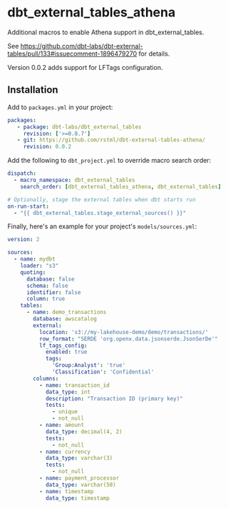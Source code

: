 # dbt_external_tables_athena

Additional macros to enable Athena support in dbt_external_tables.

See https://github.com/dbt-labs/dbt-external-tables/pull/133#issuecomment-1896479270 for details.

Version 0.0.2 adds support for LFTags configuration.

## Installation

Add to `packages.yml` in your project:

```yaml
packages:
   - package: dbt-labs/dbt_external_tables
     revision: ['>=0.8.7']
   - git: https://github.com/rstml/dbt-external-tables-athena/
     revision: 0.0.2
```

Add the following to `dbt_project.yml` to override macro search order:

```yaml
dispatch:
  - macro_namespace: dbt_external_tables
    search_order: [dbt_external_tables_athena, dbt_external_tables]

# Optionally, stage the external tables when dbt starts run
on-run-start:
  - "{{ dbt_external_tables.stage_external_sources() }}"
```

Finally, here's an example for your project's `models/sources.yml`:

```yaml
version: 2

sources:
  - name: mydbt
    loader: "s3"
    quoting:
      database: false
      schema: false
      identifier: false
      column: true
    tables:
      - name: demo_transactions
        database: awscatalog
        external:
          location: 's3://my-lakehouse-demo/demo/transactions/'
          row_format: "SERDE 'org.openx.data.jsonserde.JsonSerDe'"
          lf_tags_config:
            enabled: true
            tags:
              'Group:Analyst': 'true'
              'Classification': 'Confidential'
        columns:
          - name: transaction_id
            data_type: int
            description: "Transaction ID (primary key)"
            tests:
              - unique
              - not_null
          - name: amount
            data_type: decimal(4, 2)
            tests:
              - not_null
          - name: currency
            data_type: varchar(3)
            tests:
              - not_null
          - name: payment_processor
            data_type: varchar(50)
          - name: timestamp
            data_type: timestamp
```
